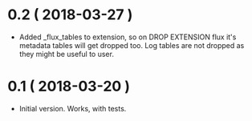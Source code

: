 # 0.2 ( 2018-03-27 )

- Added \_flux\_tables to extension, so on DROP EXTENSION flux it's metadata
  tables will get dropped too. Log tables are not dropped as they might be
  useful to user.

# 0.1 ( 2018-03-20 )

- Initial version. Works, with tests.
